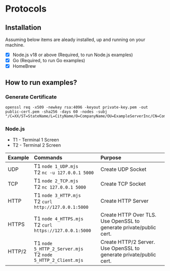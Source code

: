 # Protocols

## Installation

Assuming below items are aleady installed, up and running on your machine.

- [x] Node.js v18 or above (Required, to run Node.js examples)
- [x] Go (Required, to run Go examples)
- [x] HomeBrew

## How to run examples?

### Generate Certificate

```console
openssl req -x509 -newkey rsa:4096 -keyout private-key.pem -out public-cert.pem -sha256 -days 60 -nodes -subj "/C=XX/ST=StateName/L=CityName/O=CompanyName/OU=ExampleServerInc/CN=CommonNameOrHostname"
```

### Node.js

* T1 - Terminal 1 Screen
* T2 - Terminal 2 Screen

| Example | Commands | Purpose |
|:---|:---|:---|
| UDP | T1 `node 1_UDP.mjs` <br/> T2 `nc -u 127.0.0.1 5000` | Create UDP Socket |
| TCP | T1 `node 2_TCP.mjs` <br/> T2 `nc 127.0.0.1 5000` | Create TCP Socket |
| HTTP | T1 `node 3_HTTP.mjs` <br/> T2 `curl http://127.0.0.1:5000` | Create HTTP Server |
| HTTPS | T1 `node 4_HTTPS.mjs` <br/> T2 `curl https://127.0.0.1:5000` | Create HTTP Over TLS. Use OpenSSL to generate private/public cert. |
| HTTP/2 | T1 `node 5_HTTP_2_Server.mjs` <br/> T2 `node 5_HTTP_2_Client.mjs` | Create HTTP/2 Server. Use OpenSSL to generate private/public cert. |
